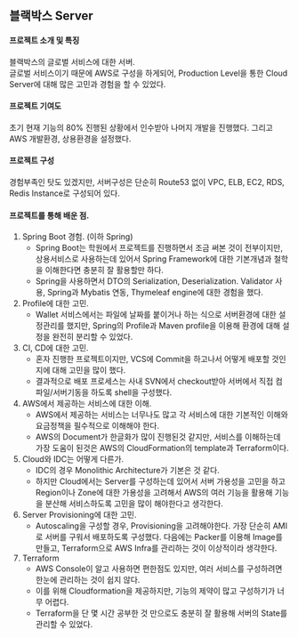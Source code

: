 ## 블랙박스 Server

#### 프로젝트 소개 및 특징
블랙박스의 글로벌 서비스에 대한 서버.  
글로벌 서비스이기 때문에 AWS로 구성을 하게되어, Production Level을 통한 Cloud Server에 대해 많은 고민과 경험을 할 수 있었다.
  
#### 프로젝트 기여도
초기 현재 기능의 80% 진행된 상황에서 인수받아 나머지 개발을 진행했다. 그리고 AWS 개발환경, 상용환경을 설정했다.

#### 프로젝트 구성
경험부족인 탓도 있겠지만, 서버구성은 단순히 Route53 없이 VPC, ELB, EC2, RDS, Redis Instance로 구성되어 있다.  

#### 프로젝트를 통해 배운 점.
1. Spring Boot 경험. (이하 Spring)
    - Spring Boot는 학원에서 프로젝트를 진행하면서 조금 써본 것이 전부이지만, 상용서비스로 사용하는데 있어서 Spring Framework에 대한 기본개념과 철학을 이해한다면 충분히 잘 활용할만 하다.
    - Spring을 사용하면서 DTO의 Serialization, Deserialization. Validator 사용, Spring과 Mybatis 연동, Thymeleaf engine에 대한 경험을 했다. 
2. Profile에 대한 고민.
    - Wallet 서비스에서는 파일에 날짜를 붙이거나 하는 식으로 서버환경에 대한 설정관리를 했지만, Spring의 Profile과 Maven profile을 이용해 환경에 대해 설정을 완전히 분리할 수 있었다.
3. CI, CD에 대한 고민.
    - 혼자 진행한 프로젝트이지만, VCS에 Commit을 하고나서 어떻게 배포할 것인지에 대해 고민을 많이 했다.
    - 결과적으로 배포 프로세스는 사내 SVN에서 checkout받아 서버에서 직접 컴파일/서버기동을 하도록 shell을 구성했다.
4. AWS에서 제공하는 서비스에 대한 이해.
    - AWS에서 제공하는 서비스는 너무나도 많고 각 서비스에 대한 기본적인 이해와 요금정책을 필수적으로 이해해야 한다.
    - AWS의 Document가 한글화가 많이 진행된것 같지만, 서비스를 이해하는데 가장 도움이 된것은 AWS의 CloudFormation의 template과 Terraform이다. 
5. Cloud와 IDC는 어떻게 다른가.
    - IDC의 경우 Monolithic Architecture가 기본은 것 같다.
    - 하지만 Cloud에서는 Server를 구성하는데 있어서 서버 가용성을 고민을 하고 Region이나 Zone에 대한 가용성을 고려해서 AWS의 여러 기능을 활용해 기능을 분산해 서비스하도록 고민을 많이 해야한다고 생각한다.
6. Server Provisioning에 대한 고민.
    - Autoscaling을 구성할 경우, Provisioning을 고려해야한다. 가장 단순히 AMI로 서버를 구워서 배포하도록 구성했다. 다음에는 Packer를 이용해 Image를 만들고, Terraform으로 AWS Infra를 관리하는 것이 이상적이라 생각한다.
7. Terraform
    - AWS Console이 알고 사용하면 편한점도 있지만, 여러 서비스를 구성하려면 한눈에 관리하는 것이 쉽지 않다.
    - 이를 위해 Cloudformation을 제공하지만, 기능의 제약이 많고 구성하기가 너무 어렵다.
    - Terraform을 단 몇 시간 공부한 것 만으로도 충분히 잘 활용해 서버의 State를 관리할 수 있었다.